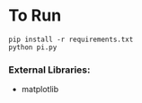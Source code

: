 # To Run

```
pip install -r requirements.txt
python pi.py
```


### External Libraries:

- matplotlib